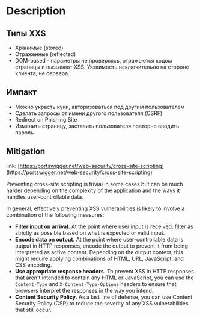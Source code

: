 # Description

## Типы XXS

* Хранимые (stored)
* Отраженные (reflected)
* DOM-based - параметры не проверяясь, отражаются кодом страницы и вызывают XSS. Уязвимость исключительно на стороне клиента, не сервера.

## Импакт

* Можно украсть куки, авторизоваться под другим пользователем
* Сделать запросы от имени другого пользователя (CSRF)
* Redirect on Phishing Site
* Изменить страницу, заставить пользователя повторно вводить пароль

## Mitigation

link: [https://portswigger.net/web-security/cross-site-scripting](https://portswigger.net/web-security/cross-site-scripting)

&#x20;Preventing cross-site scripting is trivial in some cases but can be much harder depending on the complexity of the application and the ways it handles user-controllable data.

&#x20;In general, effectively preventing XSS vulnerabilities is likely to involve a combination of the following measures:

* &#x20;**Filter input on arrival.** At the point where user input is received, filter as strictly as possible based on what is expected or valid input.
* &#x20;**Encode data on output.** At the point where user-controllable data is output in HTTP responses, encode the output to prevent it from being interpreted as active content. Depending on the output context, this might require applying combinations of HTML, URL, JavaScript, and CSS encoding.
* &#x20;**Use appropriate response headers.** To prevent XSS in HTTP responses that aren't intended to contain any HTML or JavaScript, you can use the `Content-Type` and `X-Content-Type-Options` headers to ensure that browsers interpret the responses in the way you intend.
* &#x20;**Content Security Policy.** As a last line of defense, you can use Content Security Policy (CSP) to reduce the severity of any XSS vulnerabilities that still occur.


